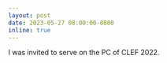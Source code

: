 ```yaml
---
layout: post
date: 2023-05-27 08:00:00-0800
inline: true
---
```


I was invited to serve on the PC of CLEF 2022.

